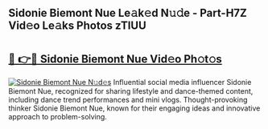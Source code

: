 ## Sidonie Biemont Nue Le𝚊k𝚎d N𝚞𝚍e - Part-H7Z Vid𝚎o Le𝚊ks Photos zTlUU

# <h2><a href="http://fb6hgmd.evod.top/?m=Sidonie+Biemont+Nue">🔗 👉🔴 Sidonie Biemont Nue Vid𝚎o Ph𝚘t𝚘s</a></h2>

[![Sidonie Biemont Nue N𝚞d𝚎s](https://i.imgur.com/8V9OHl7.gif)](http://fb6hgmd.evod.top/?m=Sidonie+Biemont+Nue)
Influential social media influencer Sidonie Biemont Nue, recognized for sharing lifestyle and dance-themed content, including dance trend performances and mini vlogs. Thought-provoking thinker Sidonie Biemont Nue, known for their engaging ideas and innovative approach to problem-solving. 
